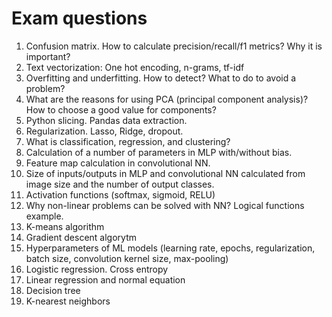 # Exam questions
1. Confusion matrix. How to calculate precision/recall/f1 metrics? Why it is important?
2. Text vectorization: One hot encoding, n-grams, tf-idf
3. Overfitting and underfitting. How to detect? What to do to avoid a problem?
4. What are the reasons for using PCA (principal component analysis)? How to choose a good value for components?
5. Python slicing. Pandas data extraction.
6. Regularization. Lasso, Ridge, dropout.
7. What is classification, regression, and clustering?
8. Calculation of a number of parameters in MLP with/without bias.
9. Feature map calculation in convolutional NN.
10. Size of inputs/outputs in MLP and convolutional NN calculated from image size and the number of output classes.
11. Activation functions (softmax, sigmoid, RELU)
12. Why non-linear problems can be solved with NN? Logical functions example.
13. K-means algorithm
14. Gradient descent algorytm
15. Hyperparameters of ML models (learning rate, epochs, regularization, batch size, convolution kernel size, max-pooling)
16. Logistic regression. Cross entropy
17. Linear regression and normal equation
18. Decision tree
19. K-nearest neighbors
